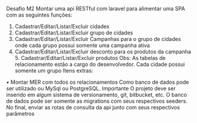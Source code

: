 Desafio M2
Montar uma api RESTful com laravel para alimentar uma SPA com as seguintes funções:
1. Cadastrar/Editar/Listar/Excluir cidades
2. Cadastrar/Editar/Listar/Excluir grupo de cidades
3. Cadastrar/Editar/Listar/Excluir Campanhas para o grupo de cidades onde cada grupo possui somente uma campanha ativa
4. Cadastrar/Editar/Listar/Excluir desconto para os produtos da campanha 5. Cadastrar/Editar/Listar/Excluir produtos
Obs: As tabelas de relacionamento estão a cargo do desenvolvedor.
Cada cidade possui somente um grupo
Itens extras:

• Montar MER com todos os relacionamentos
Como banco de dados pode ser utilizado ou MySql ou PostgreSQL.
Importante
O projeto deve ser inserido em algum sistema de versionamento, git, bitbucket, etc. O banco de dados pode ser somente as migrations com seus respectivos seeders.
No final, enviar as rotas de consulta da api junto com seus respectivos parâmetros


